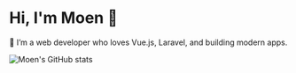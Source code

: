 # Hi, I'm Moen 👋

🚀 I’m a web developer who loves Vue.js, Laravel, and building modern apps.

![Moen's GitHub stats](https://github-readme-stats.vercel.app/api?username=moenerak&show_icons=true&theme=radical)
